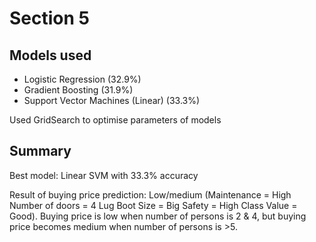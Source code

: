 # Section 5

## Models used
- Logistic Regression (32.9%)
- Gradient Boosting (31.9%)
- Support Vector Machines (Linear) (33.3%)

Used GridSearch to optimise parameters of models

## Summary

Best model: Linear SVM with 33.3% accuracy

Result of buying price prediction: 
Low/medium (Maintenance = High Number of doors = 4 Lug Boot Size = Big Safety = High Class Value = Good). Buying price is low when number of persons is 2 & 4, but buying price becomes medium when number of persons is >5.


